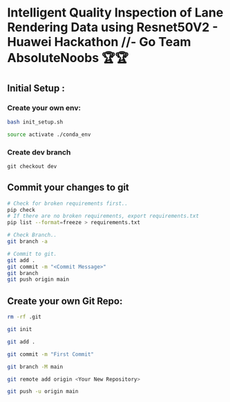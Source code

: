 # Intelligent Quality Inspection of Lane Rendering Data using Resnet50V2 - Huawei Hackathon  //- Go Team **AbsoluteNoobs** 🏆🏆

## Initial Setup : 

### Create your own env:
```bash
bash init_setup.sh

source activate ./conda_env
```
### Create dev branch
```
git checkout dev
```

## Commit your changes to git
```bash
# Check for broken requirements first..
pip check
# If there are no broken requirements, export requirements.txt
pip list --format=freeze > requirements.txt

# Check Branch..
git branch -a

# Commit to git.
git add .
git commit -m "<Commit Message>"
git branch
git push origin main
```

## Create your own Git Repo:
```bash 
rm -rf .git

git init

git add .

git commit -m "First Commit"

git branch -M main

git remote add origin <Your New Repository>

git push -u origin main

```
